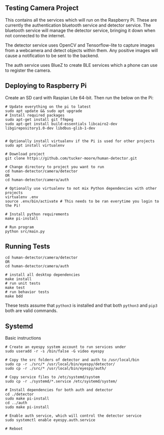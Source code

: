
## Testing Camera Project

This contains all the services which will run on the Raspberry Pi. These are currently the authentication bluetooth service and detector service. The bluetooth service will manage the detector service, bringing it down when not connected to the internet.

The detector service uses OpenCV and Tensorflow-lite to capture images from a webcamera and detect objects within them. Any positive images will cause a notification to be sent to the backend.

The auth service uses BlueZ to create BLE services which a phone can use to register the camera.

## Deploying to Raspberry Pi

Create an SD card with Raspian Lite 64-bit. Then run the below on the Pi:

```
# Update everything on the pi to latest
sudo apt update && sudo apt upgrade
# Install required packages
sudo apt-get install git ffmpeg
sudo apt-get install build-essentials libcairo2-dev libgirepository1.0-dev libdbus-glib-1-dev


# Optionally install virtualenv if the Pi is used for other projects
sudo apt install virtualenv

# Download project
git clone https://github.com/tucker-moore/human-detector.git

# Change directory to project you want to run
cd human-detector/camera/detector
OR
cd human-detector/camera/auth

# Optionally use virtualenv to not mix Python dependencies with other projects
virtualenv .env
source .env/bin/activate # This needs to be ran everytime you login to the Pi!

# Install python requirements
make pi-install

# Run program
python src/main.py
```

## Running Tests

```
cd human-detector/camera/detector
OR
cd human-detector/camera/auth

# install all desktop dependencies
make install
# run unit tests
make test
# run behavior tests
make bdd
```

These tests assume that `python3` is installed and that both `python3` and `pip3` both are valid commands.

## Systemd

Basic instructions

```
# Create an eyespy system account to run services under
sudo useradd -r -s /bin/false -G video eyespy

# Copy the src folders of detector and auth to /usr/local/bin
sudo cp -r ./src/* /usr/local/bin/eyespy/detector/
sudo cp -r ./src/* /usr/local/bin/eyespy/auth/

# Copy service files to /etc/systemd/system
sudo cp -r ./systemd/*.service /etc/systemd/system/

# Install dependencies for both auth and detector
cd ./detector
sudo make pi-install
cd ../auth
sudo make pi-install

# Enable auth service, which will control the detector service
sudo systemctl enable eyespy.auth.service

# Reboot
```